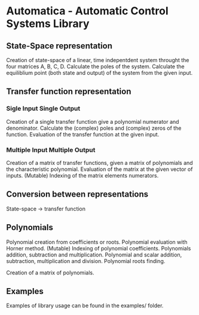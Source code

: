 # Automatica - Automatic Control Systems Library

## State-Space representation

Creation of state-space of a linear, time indepentdent system throught the four matrices A, B, C, D.
Calculate the poles of the system.
Calculate the equiliblium point (both state and output) of the system from the given input.

## Transfer function representation

### Sigle Input Single Output
Creation of a single transfer function give a polynomial numerator and denominator.
Calculate the (complex) poles and (complex) zeros of the function.
Evaluation of the transfer function at the given input.

### Multiple Input Multiple Output
Creation of a matrix of transfer functions, given a matrix of polynomials and the characteristic polynomial.
Evaluation of the matrix at the given vector of inputs.
(Mutable) Indexing of the matrix elements numerators.

## Conversion between representations

State-space -> transfer function

## Polynomials

Polynomial creation from coefficients or roots.
Polynomial evaluation with Horner method.
(Mutable) Indexing of polynomial coefficients.
Polynomials addition, subtraction and multiplication.
Polynomial and scalar addition, subtraction, multiplication and division.
Polynomial roots finding.

Creation of a matrix of polynomials.

## Examples

Examples of library usage can be found in the examples/ folder.
